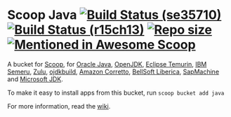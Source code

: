 # Scoop Java [![Build Status (se35710)](https://ci.appveyor.com/api/projects/status/8t3ut3ss93jnm3i8?svg=true)](https://ci.appveyor.com/project/se35710/scoop-java "Build Status (se35710)") [![Build Status (r15ch13)](https://ci.appveyor.com/api/projects/status/s2hugfefqp2tv9po?svg=true)](https://ci.appveyor.com/project/r15ch13/scoopinstaller-java "Build Status (r15ch13)") [![Repo size](https://img.shields.io/github/repo-size/scoopinstaller/Java.svg?style=flat-square)](https://github.com/scoopinstaller/Java) [![Mentioned in Awesome Scoop](https://awesome.re/mentioned-badge.svg)](https://github.com/scoopinstaller/awesome-scoop)
<!-- [![Excavator](https://github.com/ScoopInstaller/Java/actions/workflows/excavator.yml/badge.svg)](https://github.com/ScoopInstaller/Java/actions/workflows/excavator.yml)  -->

A bucket for [Scoop](https://scoop.sh), for [Oracle Java](https://www.oracle.com/java/), [OpenJDK](https://openjdk.java.net), [Eclipse Temurin](https://adoptium.net), [IBM Semeru](https://developer.ibm.com/languages/java/semeru-runtimes), [Zulu](https://www.azul.com/products/zulu-community), [ojdkbuild](https://github.com/ojdkbuild/ojdkbuild), [Amazon Corretto](https://aws.amazon.com/corretto), [BellSoft Liberica](https://bell-sw.com/java), [SapMachine](https://sap.github.io/SapMachine) and [Microsoft JDK](https://www.microsoft.com/openjdk).

To make it easy to install apps from this bucket, run
    `scoop bucket add java`

For more information, read the [wiki](https://github.com/lukesampson/scoop/wiki/Java).
